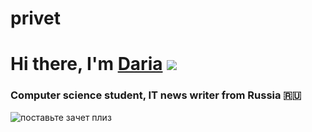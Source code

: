 # privet
# Hi there, I'm [Daria](https://daniilshat.ru/) ![](https://github.com/blackcater/blackcater/raw/main/images/Hi.gif) 
### Computer science student, IT news writer from Russia 🇷🇺
<img src="https://www.google.com/url?sa=i&url=ht" alt="поставьте зачет плиз">

